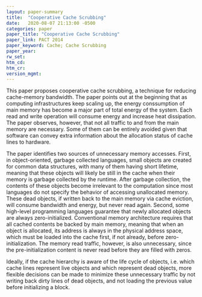 ```yaml
---
layout: paper-summary
title:  "Cooperative Cache Scrubbing"
date:   2020-08-07 21:13:00 -0500
categories: paper
paper_title: "Cooperative Cache Scrubbing"
paper_link: PACT 2014
paper_keyword: Cache; Cache Scrubbing
paper_year: 
rw_set:
htm_cd:
htm_cr:
version_mgmt:
---
```


This paper proposes cooperative cache scrubbing, a technique for reducing cache-memory bandwidth. The paper points out
at the beginning that as computing infrastructures keep scaling up, the energy conssumption of main memory has become
a major part of total energy of the system. Each read and write operation will consume energy and increase heat dissipation. 
The paper observes, however, that not all traffic to and from the main memory are necessary. Some of them can be entirely
avoided given that software can convey extra information about the allocation status of cache lines to hardware. 

The paper identifies two sources of unnecessary memory accesses. First, in object-oriented, garbage collected languages,
small objects are created for common data structures, with many of them having short lifetime, meaning that these 
objects will likely be still in the cache when their memory is garbage collected by the runtime. After garbage collection,
the contents of these objects become irrelevant to the computation since most languages do not specify the behavior of
accessing unallocated memory. These dead objects, if written back to the main memory via cache eviction, will consume
bandwidth and energy, but never read again.
Second, some high-level programming languages guarantee that newly allocated objects are always zero-initialized.
Conventional memory architecture requires that all cached contents be backed by main memory, meaning that when
an object is allocated, its address is always in the physical address space, which must be loaded into the cache first,
if not already, before zero-initialization. The memory read traffic, however, is also unnecessary, since the 
pre-initialization content is never read before they are filled with zeros. 

Ideally, if the cache hierarchy is aware of the life cycle of objects, i.e. which cache lines represent live objects
and which represent dead objects, more flexible decisions can be made to minimize these unnecessary traffic by not
writing back dirty lines of dead objects, and not loading the previous value before initializing a block. 
